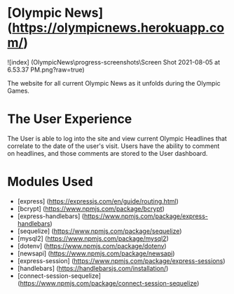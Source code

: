 # [Olympic News] (https://olympicnews.herokuapp.com/)
 
![index] (OlympicNews\progress-screenshots\Screen Shot 2021-08-05 at 6.53.37 PM.png?raw=true)
 
The website for all current Olympic News as it unfolds during the Olympic Games.
 
# The User Experience
 
The User is able to log into the site and view current Olympic Headlines that correlate to the date of the user's visit.  Users have the ability to comment on headlines, and those comments are stored to the User dashboard.
 
# Modules Used
 
* [express] (https://expressjs.com/en/guide/routing.html)
* [bcrypt] (https://www.npmjs.com/package/bcrypt)
* [express-handlebars] (https://www.npmjs.com/package/express-handlebars)
* [sequelize] (https://www.npmjs.com/package/sequelize)
* [mysql2] (https://www.npmjs.com/package/mysql2)
* [dotenv] (https://www.npmjs.com/package/dotenv)
* [newsapi] (https://www.npmjs.com/package/newsapi)
* [express-session] (https://www.npmjs.com/package/express-sessions)
* [handlebars] (https://handlebarsjs.com/installation/)
* [connect-session-sequelize] (https://www.npmjs.com/package/connect-session-sequelize)
 
